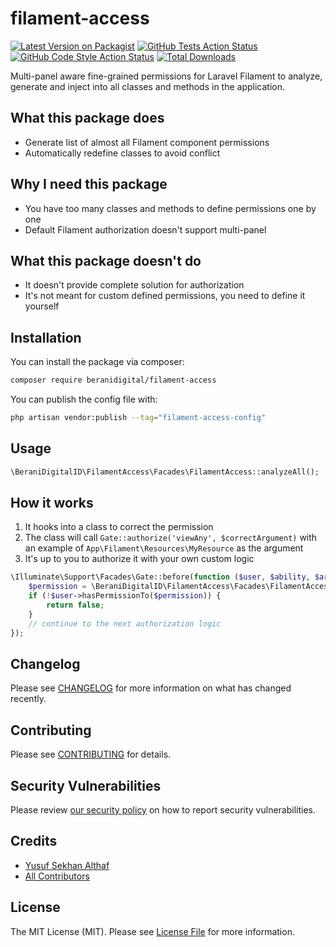 # filament-access

[![Latest Version on Packagist](https://img.shields.io/packagist/v/beranidigital/filament-access.svg?style=flat-square)](https://packagist.org/packages/beranidigital/filament-access)
[![GitHub Tests Action Status](https://img.shields.io/github/actions/workflow/status/beranidigital/filament-access/run-tests.yml?branch=main&label=tests&style=flat-square)](https://github.com/beranidigital/filament-access/actions?query=workflow%3Arun-tests+branch%3Amain)
[![GitHub Code Style Action Status](https://img.shields.io/github/actions/workflow/status/beranidigital/filament-access/fix-php-code-styling.yml?branch=main&label=code%20style&style=flat-square)](https://github.com/beranidigital/filament-access/actions?query=workflow%3A"Fix+PHP+code+styling"+branch%3Amain)
[![Total Downloads](https://img.shields.io/packagist/dt/beranidigital/filament-access.svg?style=flat-square)](https://packagist.org/packages/beranidigital/filament-access)



Multi-panel aware fine-grained permissions for Laravel Filament to analyze, generate and inject into all classes and methods in the application.

## What this package does
- Generate list of almost all Filament component permissions
- Automatically redefine classes to avoid conflict

## Why I need this package
- You have too many classes and methods to define permissions one by one
- Default Filament authorization doesn't support multi-panel

## What this package doesn't do
- It doesn't provide complete solution for authorization
- It's not meant for custom defined permissions, you need to define it yourself

## Installation

You can install the package via composer:

```bash
composer require beranidigital/filament-access
```



You can publish the config file with:

```bash
php artisan vendor:publish --tag="filament-access-config"
```


## Usage

```php
\BeraniDigitalID\FilamentAccess\Facades\FilamentAccess::analyzeAll();
```

## How it works
1. It hooks into a class to correct the permission
2. The class will call `Gate::authorize('viewAny', $correctArgument)` with an example of `App\Filament\Resources\MyResource` as the argument
3. It's up to you to authorize it with your own custom logic
```php
\Illuminate\Support\Facades\Gate::before(function ($user, $ability, $arguments) {
    $permission = \BeraniDigitalID\FilamentAccess\Facades\FilamentAccess::determinePermission($ability, $arguments);
    if (!$user->hasPermissionTo($permission)) {
        return false;
    }
    // continue to the next authorization logic
});
```

## Changelog

Please see [CHANGELOG](CHANGELOG.md) for more information on what has changed recently.

## Contributing

Please see [CONTRIBUTING](.github/CONTRIBUTING.md) for details.

## Security Vulnerabilities

Please review [our security policy](../../security/policy) on how to report security vulnerabilities.

## Credits

- [Yusuf Sekhan Althaf](https://github.com/Ticlext-Altihaf)
- [All Contributors](../../contributors)

## License

The MIT License (MIT). Please see [License File](LICENSE.md) for more information.
